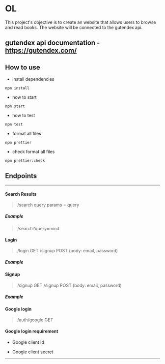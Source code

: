 # OL

This project's objective is to create an website that allows users to browse and read books. The website will be connected to the gutendex api.

## gutendex api documentation - https://gutendex.com/

## How to use

- install dependencies

`npm install `

- how to start

`npm start `

- how to test

`npm test `

- format all files

`npm prettier`

- check format all files

`npm prettier:check`

## Endpoints

---

#### Search Results

> /search
> query params = query

##### Example

> /search?query=mind

#### Login

> /login GET
> /signup POST (body: email, password)

##### Example

>

#### Signup

> /signup GET
> /signup POST (body: email, password)

##### Example

>

#### Google login

> /auth/google GET

#### Google login requirement

- Google client id

- Google client secret

---
